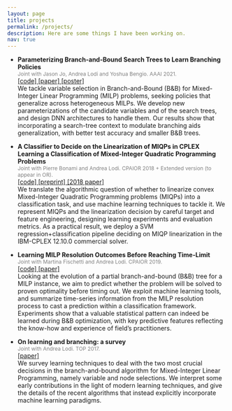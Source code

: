 ```yaml
---
layout: page
title: projects
permalink: /projects/
description: Here are some things I have been working on.
nav: true
---
```


<!---
To have side-by-side pictures and text blocks, use the following template:
(see https://talk.jekyllrb.com/t/inclusion-image-on-left-side-and-text-on-the-right-side-using-markdown-in-jekyll-site/3413/9)
<div style="clear: both;">
  <div style="float: left; margin-right 1em; padding-right: 25px">
    <img src="/assets/img/sq-land-doig-tree.png" alt="" width="150px" height="200px">
  </div>
  <div>
    <h5>Parameterizing Branch-and-Bound Search Trees to Learn Branching Policies</h5>
    <p>
        We tackle variable selection in Branch-and-Bound (B&B) for Mixed-Integer Linear Programming (MILP) problems, 
seeking policies that generalize across heterogeneous MILPs.
We develop new parameterizations of the candidate variables and of the search trees, and design DNN architectures to handle them.
Our results show that incorporating a search-tree context to modulate branching aids generalization, with better test accuracy and smaller B&B trees.
        <br><br>
        <a href="https://github.com/ds4dm/branch-search-trees" target="_blank"> [code] </a>
        <a href="https://ojs.aaai.org/index.php/AAAI/article/view/16512" target="_blank"> [paper] </a>
        <a href="/assets/pdf/AAAI21-poster-gzarpellon.pdf" target="_blank" > [poster] </a>
    </p>
  </div>
</div>
-->

- **Parameterizing Branch-and-Bound Search Trees to Learn Branching Policies**<br>
    <small style="font-size: 85%; color:gray">Joint with Jason Jo, Andrea Lodi and Yoshua Bengio. AAAI 2021.</small>
    <br>
        <a href="https://github.com/ds4dm/branch-search-trees" target="_blank"> [code] </a>
        <a href="https://ojs.aaai.org/index.php/AAAI/article/view/16512" target="_blank"> [paper] </a>
        <a href="/assets/pdf/AAAI21-poster-gzarpellon.pdf" target="_blank" > [poster] </a>
    <br>
    We tackle variable selection in Branch-and-Bound (B&B) for Mixed-Integer Linear Programming (MILP) problems, 
    seeking policies that generalize across heterogeneous MILPs.
    We develop new parameterizations of the candidate variables and of the search trees, and design DNN architectures to handle them.
    Our results show that incorporating a search-tree context to modulate branching aids generalization, with better test accuracy and smaller B&B trees.
    
- **A Classifier to Decide on the Linearization of MIQPs in CPLEX**<br>
  **Learning a Classification of Mixed-Integer Quadratic Programming Problems**<br>
    <small style="font-size: 85%; color:gray">Joint with Pierre Bonami and Andrea Lodi. CPAIOR 2018 + Extended version (to appear in OR).</small>
    <br>
        <a href="https://github.com/ds4dm/miqp-clf2lin" target="_blank"> [code] </a>
        <a href="http://www.optimization-online.org/DB_HTML/2020/03/7662.html" target="_blank"> [preprint] </a>
        <a href="https://link.springer.com/chapter/10.1007/978-3-319-93031-2_43" target="_blank"> [2018 paper] </a>
    <br>
    We translate the algorithmic question of whether to linearize convex Mixed-Integer Quadratic Programming problems (MIQPs) into a classification task, 
    and use machine learning techniques to tackle it. We represent MIQPs and the linearization decision by careful target and feature engineering, 
    designing learning experiments and evaluation metrics. As a practical result, we deploy a SVM regression+classification pipeline deciding on MIQP 
    linearization in the IBM-CPLEX 12.10.0 commercial solver.
  
- **Learning MILP Resolution Outcomes Before Reaching Time-Limit**<br>
    <small style="font-size: 85%; color:gray">Joint with Martina Fischetti and Andrea Lodi. CPAIOR 2019.</small>
    <br>
        <a href="https://github.com/ds4dm/milp-outcome" target="_blank"> [code] </a>
        <a href="https://link.springer.com/chapter/10.1007/978-3-030-19212-9_18" target="_blank"> [paper] </a>
    <br>
    Looking at the evolution of a partial branch-and-bound (B&B) tree for a MILP instance, we aim to predict whether the problem will be solved 
    to proven optimality before timing out. We exploit machine learning tools, and summarize time-series information from the 
    MILP resolution process to cast a prediction within a classification framework. Experiments show that a valuable statistical pattern can indeed be learned during B&B optimization, 
    with key predictive features reflecting the know-how and experience of field’s practitioners.
  
- **On learning and branching: a survey**<br>
    <small style="font-size: 85%; color:gray">Joint with Andrea Lodi. TOP 2017.</small>
    <br>
        <a href="https://link.springer.com/article/10.1007/s11750-017-0451-6" target="_blank"> [paper] </a>
    <br>
    We survey learning techniques to deal with the two most crucial decisions in the branch-and-bound algorithm for Mixed-Integer Linear Programming, 
    namely variable and node selections. We interpret some early contributions in the light of modern learning techniques, 
    and give the details of the recent algorithms that instead explicitly incorporate machine learning paradigms.
  